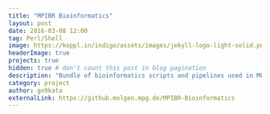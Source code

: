 ```yaml
---
title: "MPIBR Bioinformatics"
layout: post
date: 2016-03-08 12:00
tag: Perl/Shell
image: https://koppl.in/indigo/assets/images/jekyll-logo-light-solid.png
headerImage: true
projects: true
hidden: true # don't count this post in blog pagination
description: "Bundle of bioinformatics scripts and pipelines used in MPIBR"
category: project
author: go9kata
externalLink: https://github.molgen.mpg.de/MPIBR-Bioinformatics
---
```

